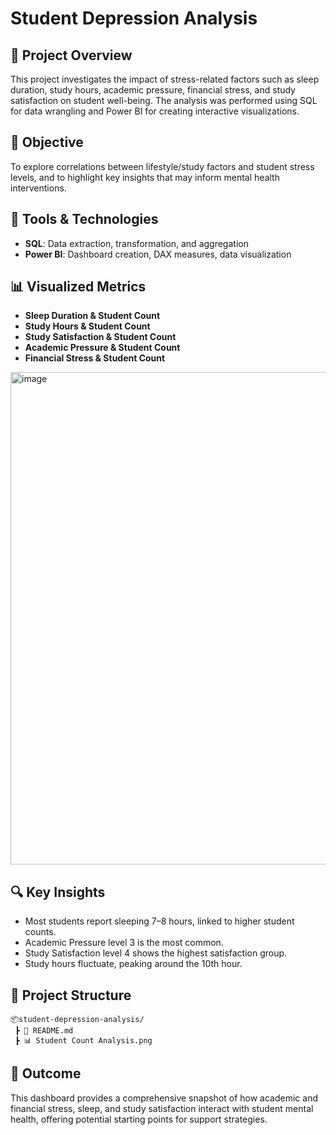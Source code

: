 # Student Depression Analysis

## 📌 Project Overview
This project investigates the impact of stress-related factors such as sleep duration, study hours, academic pressure, financial stress, and study satisfaction on student well-being. The analysis was performed using SQL for data wrangling and Power BI for creating interactive visualizations.

## 🎯 Objective
To explore correlations between lifestyle/study factors and student stress levels, and to highlight key insights that may inform mental health interventions.

## 🧰 Tools & Technologies
- **SQL**: Data extraction, transformation, and aggregation
- **Power BI**: Dashboard creation, DAX measures, data visualization

## 📊 Visualized Metrics
- **Sleep Duration & Student Count**
- **Study Hours & Student Count**
- **Study Satisfaction & Student Count**
- **Academic Pressure & Student Count**
- **Financial Stress & Student Count**

<img width="1385" height="788" alt="image" src="https://github.com/user-attachments/assets/c7ffdfbe-6959-4225-9b08-57c44d3bd36a" />



## 🔍 Key Insights
- Most students report sleeping 7–8 hours, linked to higher student counts.
- Academic Pressure level 3 is the most common.
- Study Satisfaction level 4 shows the highest satisfaction group.
- Study hours fluctuate, peaking around the 10th hour.

## 📁 Project Structure
```
📦student-depression-analysis/
 ┣ 📄 README.md
 ┣ 📊 Student Count Analysis.png
```

## 🚀 Outcome
This dashboard provides a comprehensive snapshot of how academic and financial stress, sleep, and study satisfaction interact with student mental health, offering potential starting points for support strategies.

